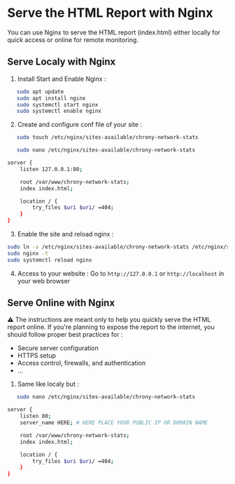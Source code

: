 # Serve the HTML Report with Nginx

You can use Nginx to serve the HTML report (index.html) either locally for quick access or online for remote monitoring.

## Serve Localy with Nginx

1. Install Start and Enable Nginx :
```bash
   sudo apt update
   sudo apt install nginx
   sudo systemctl start nginx
   sudo systemctl enable nginx
```
2. Create and configure conf file of your site :
```bash
   sudo touch /etc/nginx/sites-available/chrony-network-stats
```
```bash
   sudo nano /etc/nginx/sites-available/chrony-network-stats
```
```bash
server {
    listen 127.0.0.1:80;

    root /var/www/chrony-network-stats;
    index index.html;

    location / {
        try_files $uri $uri/ =404;
    }
}
```
3. Enable the site and reload nginx :
```bash
sudo ln -s /etc/nginx/sites-available/chrony-network-stats /etc/nginx/sites-enabled/chrony-network-stats
sudo nginx -t 
sudo systemctl reload nginx
```
4. Access to your website : 
Go to `http://127.0.0.1` or `http://localhost` in your web browser
## Serve Online with Nginx

⚠️ The instructions are meant only to help you quickly serve the HTML report online. If you're planning to expose the report to the internet, you should follow proper best practices for :

- Secure server configuration
- HTTPS setup
- Access control, firewalls, and authentication
- ...


1. Same like localy but : 
```bash
   sudo nano /etc/nginx/sites-available/chrony-network-stats
```
```bash
server {
    listen 80;
    server_name HERE; # HERE PLACE YOUR PUBLIC IP OR DOMAIN NAME

    root /var/www/chrony-network-stats;
    index index.html;

    location / {
        try_files $uri $uri/ =404;
    }
}
```


